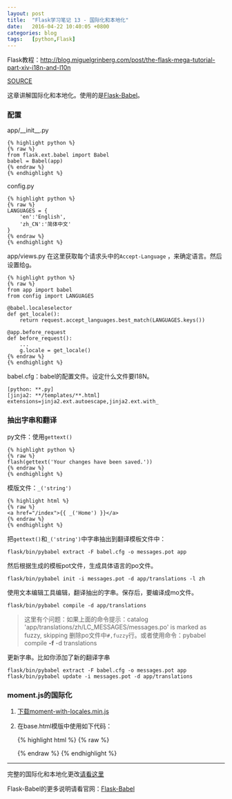 ```yaml
---
layout: post
title:  "Flask学习笔记 13 - 国际化和本地化"
date:   2016-04-22 10:40:05 +0800
categories: blog
tags:   [python,Flask]
---
```

Flask教程：<http://blog.miguelgrinberg.com/post/the-flask-mega-tutorial-part-xiv-i18n-and-l10n>

[SOURCE](https://github.com/snowyxx/microblog)

这章讲解国际化和本地化。使用的是[Flask-Babel][]。

### 配置

app/\_\_init\_\_.py

    {% highlight python %}
    {% raw %}
    from flask.ext.babel import Babel
    babel = Babel(app)
    {% endraw %}
    {% endhighlight %}

config.py

    {% highlight python %}
    {% raw %}
    LANGUAGES = {
        'en':'English',
        'zh_CN':'简体中文'
    }
    {% endraw %}
    {% endhighlight %}

app/views.py 在这里获取每个请求头中的`Accept-Language` ，来确定语言。然后设置给g。

    {% highlight python %}
    {% raw %}
    from app import babel
    from config import LANGUAGES
    
    @babel.localeselector
    def get_locale():
        return request.accept_languages.best_match(LANGUAGES.keys())
        
    @app.before_request
    def before_request():
        ...
        g.locale = get_locale()
    {% endraw %}
    {% endhighlight %}

babel.cfg：babel的配置文件。设定什么文件要I18N。

    [python: **.py]
    [jinja2: **/templates/**.html]
    extensions=jinja2.ext.autoescape,jinja2.ext.with_

### 抽出字串和翻译

py文件：使用`gettext()`

    {% highlight python %}
    {% raw %}
    flash(gettext('Your changes have been saved.'))
    {% endraw %}
    {% endhighlight %}
    

模版文件：`_('string')`

    {% highlight html %}
    {% raw %}
    <a href="/index">{{ _('Home') }}</a>
    {% endraw %}
    {% endhighlight %}

把`gettext()`和`_('string')`中字串抽出到翻译模板文件中：

    flask/bin/pybabel extract -F babel.cfg -o messages.pot app

然后根据生成的模板pot文件，生成具体语言的po文件。

    flask/bin/pybabel init -i messages.pot -d app/translations -l zh

使用文本编辑工具编辑，翻译抽出的字串。保存后，要编译成mo文件。

    flask/bin/pybabel compile -d app/translations

> 这里有个问题：如果上面的命令提示：catalog 'app/translations/zh/LC_MESSAGES/messages.po' is marked as fuzzy, skipping
> 删除po文件中`#,fuzzy`行。或者使用命令：pybabel compile  __-f__ -d translations

更新字串。比如你添加了新的翻译字串

    flask/bin/pybabel extract -F babel.cfg -o messages.pot app
    flask/bin/pybabel update -i messages.pot -d app/translations

### moment.js的国际化

1. [下载moment-with-locales.min.js](http://momentjs.com/)
2. 在base.html模版中使用如下代码：

    {% highlight html %}
    {% raw %}
    <script src="/static/js/moment-with-locales.min.js"></script>
    <script>moment.locale("{{ g.locale }}")</script>
    {% endraw %}
    {% endhighlight %}

---

完整的国际化和本地化更改[请看这里](https://github.com/miguelgrinberg/microblog/commit/cac572cb0e427654edd3ac599f6197f1f6ee29f6)

Flask-Babel的更多说明请看官网：[Flask-Babel][]

[Flask-Babel]:https://pythonhosted.org/Flask-Babel/
